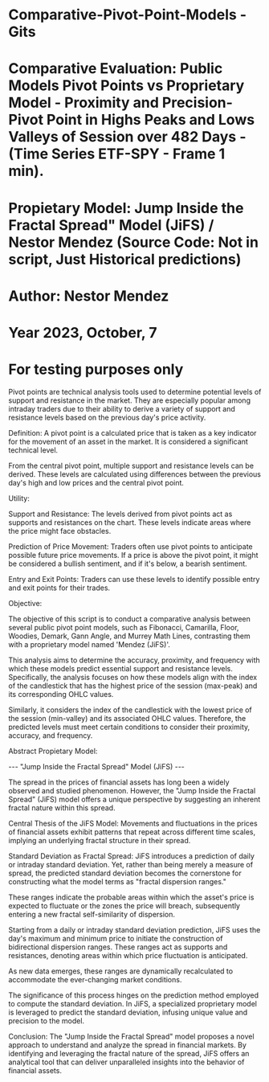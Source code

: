 # Comparative-Pivot-Point-Models - Gits #
# Comparative Evaluation: Public Models Pivot Points vs Proprietary Model - Proximity and Precision-  Pivot Point in Highs Peaks and Lows Valleys of Session over 482 Days - (Time Series ETF-SPY - Frame 1 min).
# Propietary Model: Jump Inside the Fractal Spread" Model (JiFS) / Nestor Mendez (Source Code: Not in script, Just Historical  predictions)
# Author: Nestor Mendez
# Year 2023, October, 7
# For testing purposes only

Pivot points are technical analysis tools used to determine potential levels of support and resistance in the market. They are especially popular among intraday traders due to their ability to derive a variety of support and resistance levels based on the previous day's price activity.

Definition: A pivot point is a calculated price that is taken as a key indicator for the movement of an asset in the market. It is considered a significant technical level.

From the central pivot point, multiple support and resistance levels can be derived. These levels are calculated using differences between the previous day's high and low prices and the central pivot point.

Utility:

Support and Resistance: The levels derived from pivot points act as supports and resistances on the chart. These levels indicate areas where the price might face obstacles.

Prediction of Price Movement: Traders often use pivot points to anticipate possible future price movements. If a price is above the pivot point, it might be considered a bullish sentiment, and if it's below, a bearish sentiment.

Entry and Exit Points: Traders can use these levels to identify possible entry and exit points for their trades.


Objective:

The objective of this script is to conduct a comparative analysis between several public pivot point models, such as Fibonacci, Camarilla, Floor, Woodies, Demark, Gann Angle, and Murrey Math Lines, contrasting them with a proprietary model named 'Mendez (JiFS)'. 

This analysis aims to determine the accuracy, proximity, and frequency with which these models predict essential support and resistance levels. Specifically, the analysis focuses on how these models align with the index of the candlestick that has the highest price of the session (max-peak) and its corresponding OHLC values. 

Similarly, it considers the index of the candlestick with the lowest price of the session (min-valley) and its associated OHLC values. Therefore, the predicted levels must meet certain conditions to consider their proximity, accuracy, and frequency.


Abstract Propietary Model:

--- "Jump Inside the Fractal Spread" Model (JiFS) ---

The spread in the prices of financial assets has long been a widely observed and studied phenomenon. However, the "Jump Inside the Fractal Spread" (JiFS) model offers a unique perspective by suggesting an inherent fractal nature within this spread.

Central Thesis of the JiFS Model: Movements and fluctuations in the prices of financial assets exhibit patterns that repeat across different time scales, implying an underlying fractal structure in their spread.

Standard Deviation as Fractal Spread: JiFS introduces a prediction of daily or intraday standard deviation. Yet, rather than being merely a measure of spread, the predicted standard deviation becomes the cornerstone for constructing what the model terms as "fractal dispersion ranges." 

These ranges indicate the probable areas within which the asset's price is expected to fluctuate or the zones the price will breach, subsequently entering a new fractal self-similarity of dispersion.

Starting from a daily or intraday standard deviation prediction, JiFS uses the day's maximum and minimum price to initiate the construction of bidirectional dispersion ranges. These ranges act as supports and resistances, denoting areas within which price fluctuation is anticipated. 

As new data emerges, these ranges are dynamically recalculated to accommodate the ever-changing market conditions.

The significance of this process hinges on the prediction method employed to compute the standard deviation. In JiFS, a specialized proprietary model is leveraged to predict the standard deviation, infusing unique value and precision to the model.

Conclusion: The "Jump Inside the Fractal Spread" model proposes a novel approach to understand and analyze the spread in financial markets. By identifying and leveraging the fractal nature of the spread, JiFS offers an analytical tool that can deliver unparalleled insights into the behavior of financial assets.
